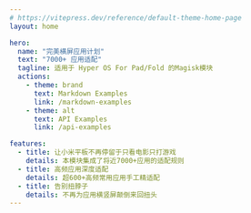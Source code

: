 ```yaml
---
# https://vitepress.dev/reference/default-theme-home-page
layout: home

hero:
  name: "完美横屏应用计划"
  text: "7000+ 应用适配"
  tagline: 适用于 Hyper OS For Pad/Fold 的Magisk模块
  actions:
    - theme: brand
      text: Markdown Examples
      link: /markdown-examples
    - theme: alt
      text: API Examples
      link: /api-examples

features:
  - title: 让小米平板不再停留于只看电影只打游戏
    details: 本模块集成了将近7000+应用的适配规则
  - title: 高频应用深度适配
    details: 超600+高频常用应用手工精适配
  - title: 告别扭脖子
    details: 不再为应用横竖屏颠倒来回扭头
---
```


